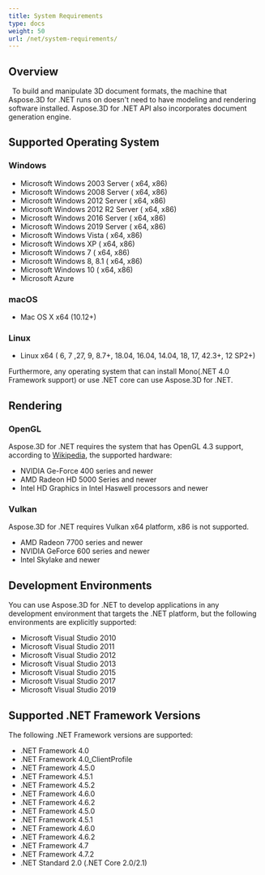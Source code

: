 ```yaml
---
title: System Requirements
type: docs
weight: 50
url: /net/system-requirements/
---
```


## **Overview**
` `To build and manipulate 3D document formats, the machine that Aspose.3D for .NET runs on doesn't need to have modeling and rendering software installed. Aspose.3D for .NET API also incorporates document generation engine.
## **Supported Operating System**
### **Windows**
- Microsoft Windows 2003 Server ( x64, x86)
- Microsoft Windows 2008 Server ( x64, x86)
- Microsoft Windows 2012 Server ( x64, x86)
- Microsoft Windows 2012 R2 Server ( x64, x86)
- Microsoft Windows 2016 Server ( x64, x86)
- Microsoft Windows 2019 Server ( x64, x86)
- Microsoft Windows Vista ( x64, x86)
- Microsoft Windows XP ( x64, x86)
- Microsoft Windows 7 ( x64, x86)
- Microsoft Windows 8, 8.1 ( x64, x86)
- Microsoft Windows 10 ( x64, x86)
- Microsoft Azure
### **macOS**
- Mac OS X x64 (10.12+) 
### **Linux**
- Linux x64 ( 6, 7 ,27, 9, 8.7+, 18.04, 16.04, 14.04, 18, 17, 42.3+, 12 SP2+)

Furthermore, any operating system that can install Mono(.NET 4.0 Framework support) or use .NET core can use Aspose.3D for .NET.
## **Rendering**
### **OpenGL**
Aspose.3D for .NET requires the system that has OpenGL 4.3 support, according to [Wikipedia](https://en.wikipedia.org/wiki/OpenGL#OpenGL_4.3), the supported hardware:

- NVIDIA Ge-Force 400 series and newer
- AMD Radeon HD 5000 Series and newer   
- Intel HD Graphics in Intel Haswell processors and newer
### **Vulkan**
Aspose.3D for .NET requires Vulkan x64 platform, x86 is not supported.

- AMD Radeon 7700 series and newer
- NVIDIA GeForce 600 series and newer
- Intel Skylake and newer
## **Development Environments**
You can use Aspose.3D for .NET to develop applications in any development environment that targets the .NET platform, but the following environments are explicitly supported:

- Microsoft Visual Studio 2010
- Microsoft Visual Studio 2011
- Microsoft Visual Studio 2012
- Microsoft Visual Studio 2013
- Microsoft Visual Studio 2015
- Microsoft Visual Studio 2017
- Microsoft Visual Studio 2019
## **Supported .NET Framework Versions**
The following .NET Framework versions are supported:

- .NET Framework 4.0
- .NET Framework 4.0_ClientProfile
- .NET Framework 4.5.0
- .NET Framework 4.5.1
- .NET Framework 4.5.2
- .NET Framework 4.6.0
- .NET Framework 4.6.2
- .NET Framework 4.5.0
- .NET Framework 4.5.1
- .NET Framework 4.6.0
- .NET Framework 4.6.2
- .NET Framework 4.7
- .NET Framework 4.7.2
- .NET Standard 2.0 (.NET Core 2.0/2.1)
